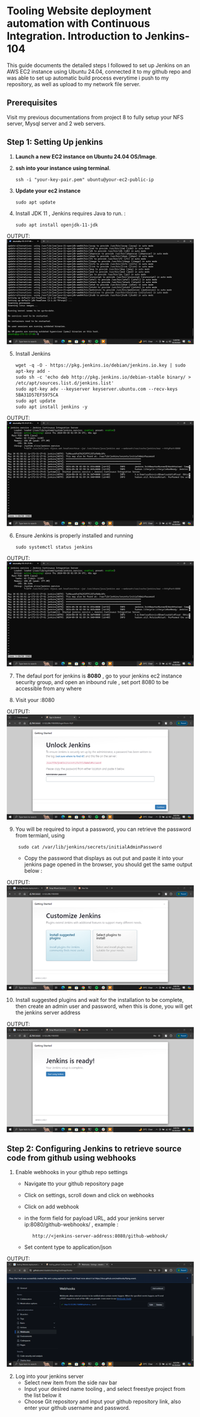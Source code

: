 # Tooling Website deployment automation with Continuous Integration. Introduction to Jenkins- 104

This guide documents the detailed steps I followed to set up Jenkins on an AWS EC2 instance using Ubuntu 24.04, connected it to my github repo and was able to set up automatic build process everytime i push to my repository, as well as upload to my network file server.

## Prerequisites

Visit my previous documentations from project 8 to fully setup your NFS server, Mysql server and 2 web servers.

## Step 1: Setting Up jenkins

  1. **Launch a new EC2 instance on Ubuntu 24.04 OS/Image**.
  2. **ssh into your instance using terminal**.

         ssh -i "your-key-pair.pem" ubuntu@your-ec2-public-ip

  3. **Update your ec2 instance**

         sudo apt update

  4. Install JDK 11 , Jenkins requires Java to run. :

         sudo apt install openjdk-11-jdk


OUTPUT: ![JDK](https://github.com/citadelict/My-devops-Journey/blob/main/Tooling%20Website%20deployment%20automation%20with%20Continuous%20Integration.%20Introduction%20to%20Jenkins-%20104/images/installed%20jdk.png)

   5. Install Jenkins

          wget -q -O - https://pkg.jenkins.io/debian/jenkins.io.key | sudo apt-key add - 
          sudo sh -c 'echo deb http://pkg.jenkins.io/debian-stable binary/ > /etc/apt/sources.list.d/jenkins.list'
          sudo apt-key adv --keyserver keyserver.ubuntu.com --recv-keys 5BA31D57EF5975CA
          sudo apt update
          sudo apt install jenkins -y


 OUTPUT: ![jenkins](https://github.com/citadelict/My-devops-Journey/blob/main/Tooling%20Website%20deployment%20automation%20with%20Continuous%20Integration.%20Introduction%20to%20Jenkins-%20104/images/installed%20jenkins.png)


   6. Ensure Jenkins is properly installed and running

          sudo systemctl status jenkins

 OUTPUT: ![status](https://github.com/citadelict/My-devops-Journey/blob/main/Tooling%20Website%20deployment%20automation%20with%20Continuous%20Integration.%20Introduction%20to%20Jenkins-%20104/images/installed%20jenkins.png)


   7. The defaul port for jenkins is **8080** , go to your jenkins ec2 instance security group, and open an inbound rule , set port 8080 to be accessible from any where

   8. Visit your <jenkins-ip-address>:8080

OUTPUT: ![broswer](https://github.com/citadelict/My-devops-Journey/blob/main/Tooling%20Website%20deployment%20automation%20with%20Continuous%20Integration.%20Introduction%20to%20Jenkins-%20104/images/unlock%20jrnkins.png)

   9.  You will be required to input a password, you can retrieve the password from termianl, using

            sudo cat /var/lib/jenkins/secrets/initialAdminPassword

       - Copy the password that displays as out put and paste it into your jenkins page opened in the browser, you should get the same output below :
     
 OUTPUT: ![password](https://github.com/citadelict/My-devops-Journey/blob/main/Tooling%20Website%20deployment%20automation%20with%20Continuous%20Integration.%20Introduction%20to%20Jenkins-%20104/images/signed%20in%20to%20jenkins%20admin.png)

   10. Install suggested plugins and wait for the installation to be complete, then create an admin user and password, when this is done, you will get the jenkins server address

 OUTPUT: ![installed](https://github.com/citadelict/My-devops-Journey/blob/main/Tooling%20Website%20deployment%20automation%20with%20Continuous%20Integration.%20Introduction%20to%20Jenkins-%20104/images/completely%20installed%20jenkins.png)


## Step 2: Configuring Jenkins to retrieve source code from github using webhooks

  1. Enable webhooks in your github repo settings
      - Navigate tto your github repository page
      - Click on settings, scroll down and click on webhooks
      - Click on add webhook
      - in the form field for payload URL, add your jenkins server ip:8080/github-webhooks/ , example :

               http://<jenkins-server-address:8080/github-webhook/
        
      -  Set content type to application/json

OUTPUT: ![webhooks](https://github.com/citadelict/My-devops-Journey/blob/main/Tooling%20Website%20deployment%20automation%20with%20Continuous%20Integration.%20Introduction%20to%20Jenkins-%20104/images/added%20webhook.png)


   2. Log into your jenkins server
        - Select new item from the side nav bar
        - Input your desired name <eg> tooling , and select freestye project from the list below it
        -  Choose Git repository and input your github repository link, also enter your github username and password.










